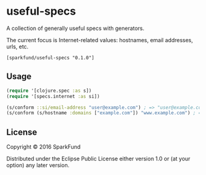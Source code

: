 # useful-specs

A collection of generally useful specs with generators.

The current focus is Internet-related values: hostnames, email
addresses, urls, etc.

`[sparkfund/useful-specs "0.1.0"]`

## Usage

``` clj
(require '[clojure.spec :as s])
(require '[specs.internet :as si])

(s/conform ::si/email-address "user@example.com") ; => "user@example.com"
(s/conform (s/hostname :domains ["example.com"]) "www.example.com") ; => "www.example.com"
```

## License

Copyright © 2016 SparkFund

Distributed under the Eclipse Public License either version 1.0 or (at
your option) any later version.
